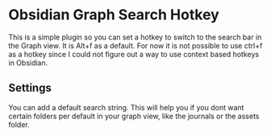 # Obsidian Graph Search Hotkey

This is a simple plugin so you can set a hotkey to switch to the search bar in the Graph view. It is Alt+f as a default.
For now it is not possible to use ctrl+f as a hotkey since I could not figure out a way to use context based hotkeys in Obsidian.

## Settings
You can add a default search string. This will help you if you dont want certain folders per default in your graph view, like the journals or the assets folder.